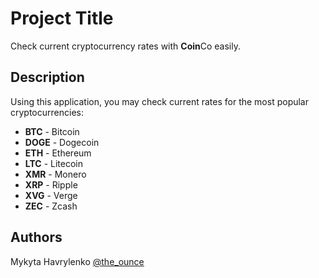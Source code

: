 # Project Title

Check current cryptocurrency rates with <b>Coin</b>Co easily.

## Description

Using this application, you may check current rates for the most popular cryptocurrencies:
* <b>BTC</b> - Bitcoin
* <b>DOGE</b> - Dogecoin
* <b>ETH</b> - Ethereum
* <b>LTC</b> - Litecoin
* <b>XMR</b> - Monero
* <b>XRP</b> - Ripple
* <b>XVG</b> - Verge
* <b>ZEC</b> - Zcash

## Authors

Mykyta Havrylenko
[@the_ounce](https://t.me/the_ounce)
